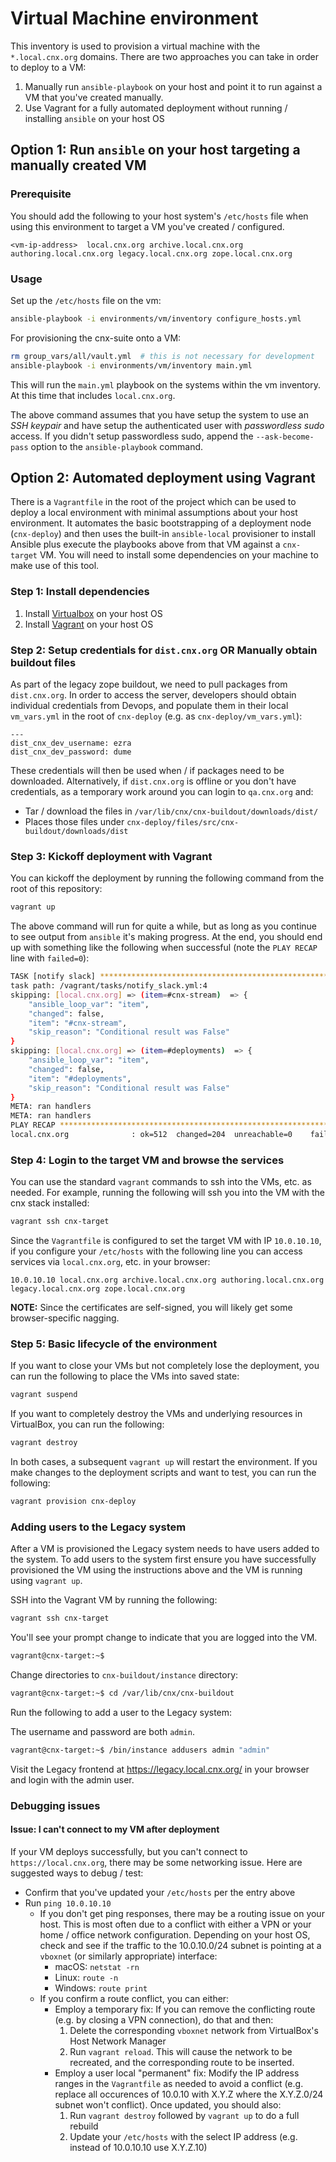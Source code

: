 # Virtual Machine environment

This inventory is used to provision a virtual machine with the ``*.local.cnx.org`` domains. There are two approaches you can take in order to deploy to a VM:

1. Manually run `ansible-playbook` on your host and point it to run against a VM that you've created manually.
2. Use Vagrant for a fully automated deployment without running / installing `ansible` on your host OS

## Option 1: Run `ansible` on your host targeting a manually created VM

### Prerequisite

You should add the following to your host system's ``/etc/hosts`` file when using this environment to target a VM you've created / configured.

```
<vm-ip-address>  local.cnx.org archive.local.cnx.org authoring.local.cnx.org legacy.local.cnx.org zope.local.cnx.org
```

### Usage

Set up the ``/etc/hosts`` file on the vm:

```sh
ansible-playbook -i environments/vm/inventory configure_hosts.yml
```

For provisioning the cnx-suite onto a VM:

```sh
rm group_vars/all/vault.yml  # this is not necessary for development
ansible-playbook -i environments/vm/inventory main.yml
```

This will run the ``main.yml`` playbook on the systems within the vm inventory. At this time that includes ``local.cnx.org``.

The above command assumes that you have setup the system to use an *SSH keypair* and have setup the authenticated user with *passwordless sudo* access. If you didn't setup passwordless sudo, append the ``--ask-become-pass`` option to the ``ansible-playbook`` command.

## Option 2: Automated deployment using Vagrant
There is a `Vagrantfile` in the root of the project which can be used to deploy a local environment with minimal assumptions about your host environment. It automates the basic bootstrapping of a deployment node (`cnx-deploy`) and then uses the built-in `ansible-local` provisioner to install Ansible plus execute the playbooks above from that VM against a `cnx-target` VM. You will need to install some dependencies on your machine to make use of this tool.

### Step 1: Install dependencies

1. Install [Virtualbox](https://www.virtualbox.org/) on your host OS
2. Install [Vagrant](https://www.vagrantup.com/) on  your host OS

### Step 2: Setup credentials for `dist.cnx.org` OR Manually obtain buildout files

As part of the legacy zope buildout, we need to pull packages from `dist.cnx.org`. In order to access the server, developers should obtain individual credentials from Devops, and populate them in their local `vm_vars.yml` in the root of `cnx-deploy` (e.g. as `cnx-deploy/vm_vars.yml`):

```
---
dist_cnx_dev_username: ezra
dist_cnx_dev_password: dume
```

These credentials will then be used when / if packages need to be downloaded. Alternatively, if `dist.cnx.org` is offline or you don't have credentials, as a temporary work around you can login to `qa.cnx.org` and:

* Tar / download the files in `/var/lib/cnx/cnx-buildout/downloads/dist/`
* Places those files under `cnx-deploy/files/src/cnx-buildout/downloads/dist`

### Step 3: Kickoff deployment with Vagrant

You can kickoff the deployment by running the following command from the root of this repository:

```sh
vagrant up
```

The above command will run for quite a while, but as long as you continue to see output from `ansible` it's making progress. At the end, you should end up with something like the following when successful (note the `PLAY RECAP` line with `failed=0`):

```sh
TASK [notify slack] ************************************************************
task path: /vagrant/tasks/notify_slack.yml:4
skipping: [local.cnx.org] => (item=#cnx-stream)  => {
    "ansible_loop_var": "item",
    "changed": false,
    "item": "#cnx-stream",
    "skip_reason": "Conditional result was False"
}
skipping: [local.cnx.org] => (item=#deployments)  => {
    "ansible_loop_var": "item",
    "changed": false,
    "item": "#deployments",
    "skip_reason": "Conditional result was False"
}
META: ran handlers
META: ran handlers
PLAY RECAP *********************************************************************
local.cnx.org              : ok=512  changed=204  unreachable=0    failed=0    skipped=196  rescued=0    ignored=2
```

### Step 4: Login to the target VM and browse the services
You can use the standard `vagrant` commands to ssh into the VMs, etc. as needed. For example, running the following will ssh you into the VM with the cnx stack installed:

```sh
vagrant ssh cnx-target
```

Since the `Vagrantfile` is configured to set the target VM with IP `10.0.10.10`, if you configure your ``/etc/hosts`` with the following line you can access services via `local.cnx.org`, etc. in your browser:

```
10.0.10.10 local.cnx.org archive.local.cnx.org authoring.local.cnx.org legacy.local.cnx.org zope.local.cnx.org
```

**NOTE:** Since the certificates are self-signed, you will likely get some browser-specific nagging.

### Step 5: Basic lifecycle of the environment
If you want to close your VMs but not completely lose the deployment, you can run the following to place the VMs into saved state:

```sh
vagrant suspend
```

If you want to completely destroy the VMs and underlying resources in VirtualBox, you can run the following:

```sh
vagrant destroy
```

In both cases, a subsequent `vagrant up` will restart the environment. If you make changes to the deployment scripts and want to test, you can run the following:

```sh
vagrant provision cnx-deploy
```

### Adding users to the Legacy system

After a VM is provisioned the Legacy system needs to have users added to the
system. To add users to the system first ensure you have successfully provisioned
the VM using the instructions above and the VM is running using `vagrant up`.

SSH into the Vagrant VM by running the following:

```sh
vagrant ssh cnx-target
```

You'll see your prompt change to indicate that you are logged into the VM.

```sh
vagrant@cnx-target:~$
```

Change directories to `cnx-buildout/instance` directory:

```sh
vagrant@cnx-target:~$ cd /var/lib/cnx/cnx-buildout
```

Run the following to add a user to the Legacy system:

The username and password are both `admin`.

```sh
vagrant@cnx-target:~$ /bin/instance addusers admin "admin"
```

Visit the Legacy frontend at https://legacy.local.cnx.org/ in your browser and
login with the admin user.


### Debugging issues
#### Issue: I can't connect to my VM after deployment
If your VM deploys successfully, but you can't connect to `https://local.cnx.org`, there may be some networking issue. Here are suggested ways to debug / test:

* Confirm that you've updated your `/etc/hosts` per the entry above
* Run `ping 10.0.10.10`
    * If you don't get ping responses, there may be a routing issue on your host. This is most often due to a conflict with either a VPN or your home / office network configuration. Depending on your host OS, check and see if the traffic to the 10.0.10.0/24 subnet is pointing at a `vboxnet` (or similarly appropriate) interface:
        * macOS: `netstat -rn`
        * Linux: `route -n`
        * Windows: `route print`
    * If you confirm a route conflict, you can either:
        * Employ a temporary fix: If you can remove the conflicting route (e.g. by closing a VPN connection), do that and then:
            1. Delete the corresponding `vboxnet` network from VirtualBox's Host Network Manager
            2. Run `vagrant reload`. This will cause the network to be recreated, and the corresponding route to be inserted.
        * Employ a user local "permanent" fix: Modify the IP address ranges in the `Vagrantfile` as needed to avoid a conflict (e.g. replace all occurences of 10.0.10 with X.Y.Z where the X.Y.Z.0/24 subnet won't conflict). Once updated, you should also:
            1. Run `vagrant destroy` followed by `vagrant up` to do a full rebuild
            2. Update your `/etc/hosts` with the select IP address (e.g. instead of 10.0.10.10 use X.Y.Z.10)
